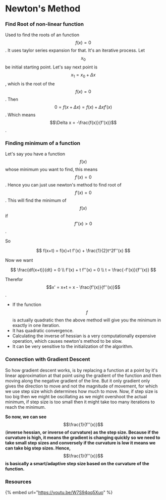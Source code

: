 # Newton's Method

### Find Root of non-linear function

Used to find the roots of an function $$f(x)=0$$. It uses taylor series expansion for that. It's an iterative process. Let $$x_0$$be initial starting point. Let's say next point is $$x_1 = x_0 + \Delta x$$, which is the root of the $$f(x)=0$$. Then $$0 = f(x+\Delta x) = f(x) + \Delta x f'(x)$$. Which means $$\Delta x = -\frac{f(x)}{f'(x)}$$.

### Finding minimum of a function

Let's say you have a function $$f(x)$$whose minimum you want to find, this means $$f'(x)=0$$. Hence you can just use newton's method to find root of $$f'(x)=0$$. This will find the minimum of $$f(x)$$if $$f''(x)>0$$.&#x20;

So

$$
f(x+t) = f(x)+t f'(x) + \frac{1}{2}t^2f''(x)
$$

​Now we want&#x20;

$$
\frac{df(x+t)}{dt} = 0 \\
f'(x) + t f''(x) = 0 \\ 
t = \frac{-f'(x)}{f''(x)}
$$

Therefor $$x' = x+t = x ​- \frac{f'(x)}{f''(x)}$$.&#x20;

* If the function $$f$$is actually quadratic then the above method will give you the minimum in exactly in one iteration.&#x20;
* It has quadratic convergence.&#x20;
* Calculating the inverse of hessian is a very computationally expensive operation, which causes newton's method to be slow.&#x20;
* It can be very sensitive to the initialization of the algorithm.&#x20;

### Connection with Gradient Descent

So how gradient descent works, is by replacing a function at a point by it's linear approximation at that point using the gradient of the function and then moving along the negative gradient of the line. But it only gradient only gives the direction to move and not the magnitude of movement, for which we use step size which determines how much to move. Now, if step size is too big then we might be oscillating as we might overshoot the actual minimum, if step size is too small then it might take too many iterations to reach the minimum.&#x20;

**So now, we can see** $$\frac{1}{f''(x)}$$​(**inverse hessian, or inverse of curvature) as the step size. Because if the curvature is high, it means the gradient is changing quickly so we need to take small step sizes and conversely if the curvature is low it means we can take big step sizes.  Hence,** $$\frac{1}{f''(x)}$$**is basically a smart/adaptive step size based on the curvature of the function.**&#x20;

### ​Resources

{% embed url="https://youtu.be/W7S94pq5Xuo" %}
